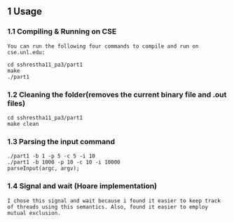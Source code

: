 ## 1 Usage

### 1.1 Compiling & Running on CSE
```text
You can run the following four commands to compile and run on cse.unl.edu:

cd sshrestha11_pa3/part1
make
./part1
```

### 1.2 Cleaning the folder(removes the current binary file and .out files)
```text
cd sshrestha11_pa3/part1
make clean
```

### 1.3 Parsing the input command

```text
./part1 -b 1 -p 5 -c 5 -i 10
./part1 -b 1000 -p 10 -c 10 -i 10000
parseInput(argc, argv);
```

### 1.4 Signal and wait (Hoare implementation)
```text
I chose this signal and wait because i found it easier to keep track of threads using this semantics. Also, found it easier to employ mutual exclusion.
```

